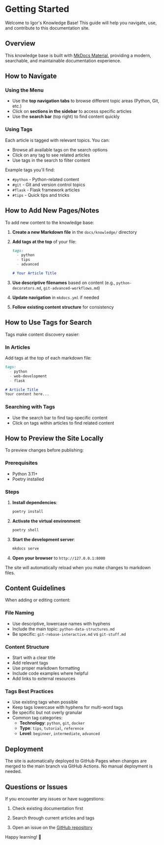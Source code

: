 # Getting Started

Welcome to Igor's Knowledge Base! This guide will help you navigate, use, and contribute to this documentation site.

## Overview

This knowledge base is built with [MkDocs Material](https://squidfunk.github.io/mkdocs-material/), providing a modern, searchable, and maintainable documentation experience.

## How to Navigate

### Using the Menu

- Use the **top navigation tabs** to browse different topic areas (Python, Git, etc.)
- Click on **sections in the sidebar** to access specific articles
- Use the **search bar** (top right) to find content quickly

### Using Tags

Each article is tagged with relevant topics. You can:

- Browse all available tags on the search options
- Click on any tag to see related articles
- Use tags in the search to filter content

Example tags you'll find:

- `#python` - Python-related content
- `#git` - Git and version control topics
- `#flask` - Flask framework articles
- `#tips` - Quick tips and tricks

## How to Add New Pages/Notes

To add new content to the knowledge base:

1. **Create a new Markdown file** in the `docs/knowledge/` directory

1. **Add tags at the top** of your file:

   ```markdown
   tags:
     - python
     - tips
     - advanced

   # Your Article Title
   ```

1. **Use descriptive filenames** based on content (e.g., `python-decorators.md`, `git-advanced-workflows.md`)

1. **Update navigation** in `mkdocs.yml` if needed

1. **Follow existing content structure** for consistency

## How to Use Tags for Search

Tags make content discovery easier:

### In Articles

Add tags at the top of each markdown file:

```markdown
tags:
  - python
  - web-development
  - flask

# Article Title
Your content here...
```

### Searching with Tags

- Use the search bar to find tag-specific content
- Click on tags within articles to find related content

## How to Preview the Site Locally

To preview changes before publishing:

### Prerequisites

- Python 3.11+
- Poetry installed

### Steps

1. **Install dependencies**:

   ```bash
   poetry install
   ```

1. **Activate the virtual environment**:

   ```bash
   poetry shell
   ```

1. **Start the development server**:

   ```bash
   mkdocs serve
   ```

1. **Open your browser** to `http://127.0.0.1:8000`

The site will automatically reload when you make changes to markdown files.

## Content Guidelines

When adding or editing content:

### File Naming

- Use descriptive, lowercase names with hyphens
- Include the main topic: `python-data-structures.md`
- Be specific: `git-rebase-interactive.md` vs `git-stuff.md`

### Content Structure

- Start with a clear title
- Add relevant tags
- Use proper markdown formatting
- Include code examples where helpful
- Add links to external resources

### Tags Best Practices

- Use existing tags when possible
- Keep tags lowercase with hyphens for multi-word tags
- Be specific but not overly granular
- Common tag categories:
    - **Technology**: `python`, `git`, `docker`
    - **Type**: `tips`, `tutorial`, `reference`
    - **Level**: `beginner`, `intermediate`, `advanced`

## Deployment

The site is automatically deployed to GitHub Pages when changes are merged to the main branch via GitHub Actions. No manual deployment is needed.

## Questions or Issues

If you encounter any issues or have suggestions:

1. Check existing documentation first

1. Search through current articles and tags

1. Open an issue on the [GitHub repository](https://github.com/igormcsouza/knowledge-base)

Happy learning! 🚀
